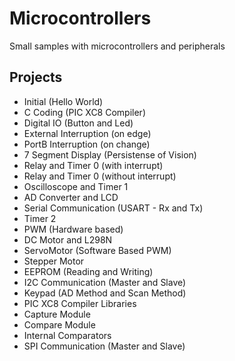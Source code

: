 # Microcontrollers
Small samples with microcontrollers and peripherals

## Projects

- Initial (Hello World)
- C Coding (PIC XC8 Compiler)
- Digital IO (Button and Led)
- External Interruption (on edge)
- PortB Interruption (on change)
- 7 Segment Display (Persistense of Vision)
- Relay and Timer 0 (with interrupt)
- Relay and Timer 0 (without interrupt)
- Oscilloscope and Timer 1
- AD Converter and LCD
- Serial Communication (USART - Rx and Tx)
- Timer 2
- PWM (Hardware based)
- DC Motor and L298N
- ServoMotor (Software Based PWM)
- Stepper Motor
- EEPROM (Reading and Writing)
- I2C Communication (Master and Slave)
- Keypad (AD Method and Scan Method)
- PIC XC8 Compiler Libraries
- Capture Module
- Compare Module
- Internal Comparators
- SPI Communication (Master and Slave)
